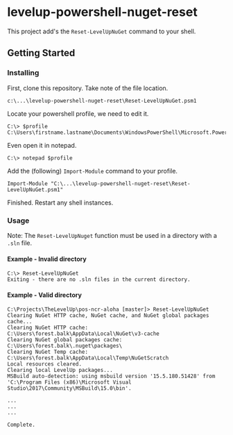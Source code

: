 
# levelup-powershell-nuget-reset

This project add's the `Reset-LevelUpNuGet` command to your shell.

## Getting Started

### Installing

First, clone this repository. Take note of the file location.

```
c:\...\levelup-powershell-nuget-reset\Reset-LevelUpNuGet.psm1
```

Locate your powershell profile, we need to edit it.

```
C:\> $profile
C:\Users\firstname.lastname\Documents\WindowsPowerShell\Microsoft.PowerShell_profile.ps1
```

Even open it in notepad.

```
C:\> notepad $profile
```

Add the (following) `Import-Module` command to your profile.

```
Import-Module "C:\...\levelup-powershell-nuget-reset\Reset-LevelUpNuGet.psm1"
```

Finished. Restart any shell instances.

### Usage

Note: The `Reset-LevelUpNuget` function must be used in a directory with a `.sln` file.

#### Example - Invalid directory

```
C:\> Reset-LevelUpNuGet
Exiting - there are no .sln files in the current directory.
```

#### Example - Valid directory

```
C:\Projects\TheLevelUp\pos-ncr-aloha [master]> Reset-LevelUpNuGet
Clearing NuGet HTTP cache, NuGet cache, and NuGet global packages cache...
Clearing NuGet HTTP cache: C:\Users\forest.balk\AppData\Local\NuGet\v3-cache
Clearing NuGet global packages cache: C:\Users\forest.balk\.nuget\packages\
Clearing NuGet Temp cache: C:\Users\forest.balk\AppData\Local\Temp\NuGetScratch
Local resources cleared.
Clearing local LevelUp packages...
MSBuild auto-detection: using msbuild version '15.5.180.51428' from 'C:\Program Files (x86)\Microsoft Visual Studio\2017\Community\MSBuild\15.0\bin'.

...
...
...

Complete.
```